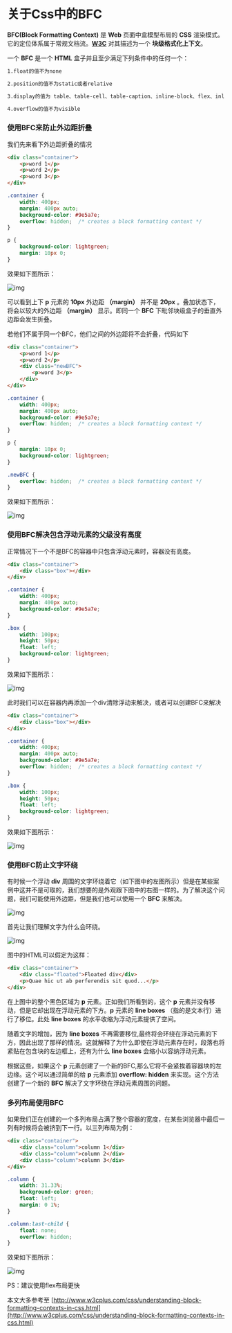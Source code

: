 # 关于Css中的BFC

__BFC(Block Formatting Context)__ 是 __Web__ 页面中盒模型布局的 __CSS__ 渲染模式。它的定位体系属于常规文档流。__[W3C](http://www.w3cplus.com/css/understanding-block-formatting-contexts-in-css.html©w3cplus.com)__ 对其描述为一个 __块级格式化上下文__。

一个 __BFC__ 是一个 __HTML__ 盒子并且至少满足下列条件中的任何一个：

```bash
1.float的值不为none

2.position的值不为static或者relative

3.display的值为 table、table-cell、table-caption、inline-block、flex、inline-flex

4.overflow的值不为visible
```

### 使用BFC来防止外边距折叠

我们先来看下外边距折叠的情况

```html
<div class="container">
    <p>word 1</p>
    <p>word 2</p>
    <p>word 3</p>
</div>
```

```css
.container {
    width: 400px;
    margin: 400px auto;
    background-color: #9e5a7e;
    overflow: hidden;  /* creates a block formatting context */
}

p {
    background-color: lightgreen;
    margin: 10px 0;
}
```
效果如下图所示：

![img](img/7.png)

可以看到上下 __p__ 元素的 __10px__ 外边距 __（margin）__ 并不是 __20px__ 。叠加状态下，将会以较大的外边距 __（margin）__ 显示。即同一个 __BFC__ 下毗邻块级盒子的垂直外边距会发生折叠。

若他们不属于同一个BFC，他们之间的外边距将不会折叠，代码如下

```html
<div class="container">
    <p>word 1</p>
    <p>word 2</p>
    <div class="newBFC">
    	<p>word 3</p>
    </div>
</div>
```

```css
.container {
    width: 400px;
    margin: 400px auto;
    background-color: #9e5a7e;
    overflow: hidden;  /* creates a block formatting context */
}

p {
    margin: 10px 0;
    background-color: lightgreen;
}

.newBFC {
    overflow: hidden;  /* creates a block formatting context */
}
```
效果如下图所示：

![img](img/8.png)

### 使用BFC解决包含浮动元素的父级没有高度

正常情况下一个不是BFC的容器中只包含浮动元素时，容器没有高度。

```html
<div class="container">
    <div class="box"></div>
</div>
```

```css
.container {
    width: 400px;
    margin: 400px auto;
    background-color: #9e5a7e;
}

.box {
    width: 100px;
    height: 50px;
    float: left;
    background-color: lightgreen;
}
```

效果如下图所示：

![img](img/9.png)

此时我们可以在容器内再添加一个div清除浮动来解决，或者可以创建BFC来解决

```html
<div class="container">
    <div class="box"></div>
</div>
```

```css
.container {
    width: 400px;
    margin: 400px auto;
    background-color: #9e5a7e;
    overflow: hidden;  /* creates a block formatting context */
}

.box {
    width: 100px;
    height: 50px;
    float: left;
    background-color: lightgreen;
}
```

效果如下图所示：

![img](img/10.png)

### 使用BFC防止文字环绕

有时候一个浮动 __div__ 周围的文字环绕着它（如下图中的左图所示）但是在某些案例中这并不是可取的，我们想要的是外观跟下图中的右图一样的。为了解决这个问题，我们可能使用外边距，但是我们也可以使用一个 __BFC__ 来解决。

![img](img/11.png)

首先让我们理解文字为什么会环绕。

![img](img/12.png)

图中的HTML可以假定为这样：

```html
<div class="container">
    <div class="floated">Floated div</div>
    <p>Quae hic ut ab perferendis sit quod...</p>
</div>
```

在上图中的整个黑色区域为 __p__ 元素。正如我们所看到的，这个 __p__ 元素并没有移动，但是它却出现在浮动元素的下方。__p__ 元素的 __line boxes__ （指的是文本行）进行了移位。此处 __line boxes__ 的水平收缩为浮动元素提供了空间。    
    
随着文字的增加，因为 __line boxes__ 不再需要移位,最终将会环绕在浮动元素的下方，因此出现了那样的情况。这就解释了为什么即使在浮动元素存在时，段落也将紧贴在包含块的左边框上，还有为什么 __line boxes__ 会缩小以容纳浮动元素。
    

根据这些，如果这个 __p__ 元素创建了一个新的BFC,那么它将不会紧挨着容器块的左边缘。这个可以通过简单的给 __p__ 元素添加 __overflow: hidden__ 来实现。这个方法创建了一个新的 __BFC__ 解决了文字环绕在浮动元素周围的问题。

### 多列布局使用BFC

如果我们正在创建的一个多列布局占满了整个容器的宽度，在某些浏览器中最后一列有时候将会被挤到下一行。以三列布局为例：

```html
<div class="container">
    <div class="column">column 1</div>
    <div class="column">column 2</div>
    <div class="column">column 3</div>
</div>
```

```css
.column {
    width: 31.33%;
    background-color: green;
    float: left;
    margin: 0 1%;
}

.column:last-child {
    float: none;
    overflow: hidden;
}
```
效果如下图所示：

![img](img/13.png)

PS：建议使用flex布局更快

本文大多参考至 [http://www.w3cplus.com/css/understanding-block-formatting-contexts-in-css.html](http://www.w3cplus.com/css/understanding-block-formatting-contexts-in-css.html)